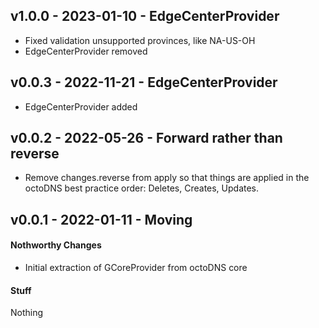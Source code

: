 ## v1.0.0 - 2023-01-10 - EdgeCenterProvider

* Fixed validation unsupported provinces, like NA-US-OH
* EdgeCenterProvider removed

## v0.0.3 - 2022-11-21 - EdgeCenterProvider

* EdgeCenterProvider added

## v0.0.2 - 2022-05-26 - Forward rather than reverse

* Remove changes.reverse from apply so that things are applied in the octoDNS
  best practice order: Deletes, Creates, Updates.

## v0.0.1 - 2022-01-11 - Moving

#### Nothworthy Changes

* Initial extraction of GCoreProvider from octoDNS core

#### Stuff

Nothing
